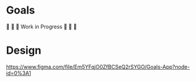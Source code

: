 # Goals
🚧 🚧 🚧 Work in Progress  🚧 🚧 🚧

# Design
https://www.figma.com/file/Em5YFqjO0ZfBCSeQ2rSYGO/Goals-App?node-id=0%3A1

